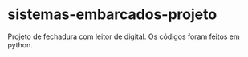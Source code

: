 # sistemas-embarcados-projeto
Projeto de fechadura com leitor de digital. Os códigos foram feitos em python.
